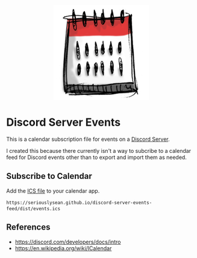 <p align="center">
  <img
    src="./assets/discord-server-events-logo.png"
    alt="Discord Server Events"
    width="50%" />
</p>

# Discord Server Events

This is a calendar subscription file for events on a [Discord Server](https://discord.com/).

I created this because there currently isn't a way to subcribe to a calendar feed for Discord events other than to export and import them as needed.

## Subscribe to Calendar

Add the [ICS file](https://seriouslysean.github.io/discord-server-events-feed/dist/events.ics) to your calendar app.

```
https://seriouslysean.github.io/discord-server-events-feed/dist/events.ics
```

## References

- https://discord.com/developers/docs/intro
- https://en.wikipedia.org/wiki/ICalendar
